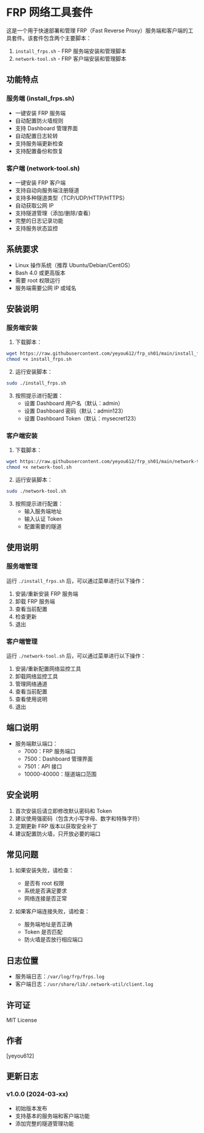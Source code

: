 # FRP 网络工具套件

这是一个用于快速部署和管理 FRP（Fast Reverse Proxy）服务端和客户端的工具套件。该套件包含两个主要脚本：

1. `install_frps.sh` - FRP 服务端安装和管理脚本
2. `network-tool.sh` - FRP 客户端安装和管理脚本

## 功能特点

### 服务端 (install_frps.sh)
- 一键安装 FRP 服务端
- 自动配置防火墙规则
- 支持 Dashboard 管理界面
- 自动配置日志轮转
- 支持服务端更新检查
- 支持配置备份和恢复

### 客户端 (network-tool.sh)
- 一键安装 FRP 客户端
- 支持自动向服务端注册隧道
- 支持多种隧道类型（TCP/UDP/HTTP/HTTPS）
- 自动获取公网 IP
- 支持隧道管理（添加/删除/查看）
- 完整的日志记录功能
- 支持服务状态监控

## 系统要求

- Linux 操作系统（推荐 Ubuntu/Debian/CentOS）
- Bash 4.0 或更高版本
- 需要 root 权限运行
- 服务端需要公网 IP 或域名

## 安装说明

### 服务端安装

1. 下载脚本：
```bash
wget https://raw.githubusercontent.com/yeyou612/frp_sh01/main/install_frps.sh
chmod +x install_frps.sh
```

2. 运行安装脚本：
```bash
sudo ./install_frps.sh
```

3. 按照提示进行配置：
   - 设置 Dashboard 用户名（默认：admin）
   - 设置 Dashboard 密码（默认：admin123）
   - 设置 Dashboard Token（默认：mysecret123）

### 客户端安装

1. 下载脚本：
```bash
wget https://raw.githubusercontent.com/yeyou612/frp_sh01/main/network-tool.sh
chmod +x network-tool.sh
```

2. 运行安装脚本：
```bash
sudo ./network-tool.sh
```

3. 按照提示进行配置：
   - 输入服务端地址
   - 输入认证 Token
   - 配置需要的隧道

## 使用说明

### 服务端管理

运行 `./install_frps.sh` 后，可以通过菜单进行以下操作：
1. 安装/重新安装 FRP 服务端
2. 卸载 FRP 服务端
3. 查看当前配置
4. 检查更新
5. 退出

### 客户端管理

运行 `./network-tool.sh` 后，可以通过菜单进行以下操作：
1. 安装/重新配置网络监控工具
2. 卸载网络监控工具
3. 管理网络通道
4. 查看当前配置
5. 查看使用说明
6. 退出

## 端口说明

- 服务端默认端口：
  - 7000：FRP 服务端口
  - 7500：Dashboard 管理界面
  - 7501：API 接口
  - 10000-40000：隧道端口范围

## 安全说明

1. 首次安装后请立即修改默认密码和 Token
2. 建议使用强密码（包含大小写字母、数字和特殊字符）
3. 定期更新 FRP 版本以获取安全补丁
4. 建议配置防火墙，只开放必要的端口

## 常见问题

1. 如果安装失败，请检查：
   - 是否有 root 权限
   - 系统是否满足要求
   - 网络连接是否正常

2. 如果客户端连接失败，请检查：
   - 服务端地址是否正确
   - Token 是否匹配
   - 防火墙是否放行相应端口

## 日志位置

- 服务端日志：`/var/log/frp/frps.log`
- 客户端日志：`/usr/share/lib/.network-util/client.log`

## 许可证

MIT License

## 作者

[yeyou612]

## 更新日志

### v1.0.0 (2024-03-xx)
- 初始版本发布
- 支持基本的服务端和客户端功能
- 添加完整的隧道管理功能 

